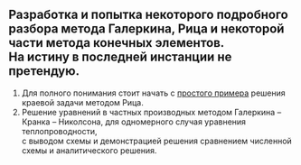 ## Разработка и попытка некоторого подробного разбора метода Галеркина, Рица и некоторой части метода конечных элементов. <br> На истину в последней инстанции не претендую.

1. Для полного понимания стоит начать с [простого примера](https://github.com/VladimirNikiforovv/Finite-element-method/blob/main/FEM_simple_case.ipynb "Решение краевой задачи") решения краевой задачи методом Рица.
2. Решение уравнений в частных производных методом Галеркина – Кранка – Николсона, для одномерного случая уравнения теплопроводности, <br>  с выводом схемы и демонстрацией решения сравнением численной схемы и аналитического решения. 
